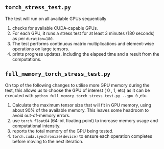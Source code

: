 ## `torch_stress_test.py`

The test will run on all available GPUs sequentially

1. checks for available CUDA-capable GPUs.
2. For each GPU, it runs a stress test for at least 3 minutes (180 seconds) as per `duration=180`.
3. The test performs continuous matrix multiplications and element-wise operations on large tensors.
4. prints progress updates, including the elapsed time and a result from the computations.

## `full_memory_torch_stress_test.py`

On top of the following changes to utilise more GPU memory during the test, this allows us to choose the GPU of interest ( 0 , 1, etc) as it can be executed with `python full_memory_torch_stress_test.py --gpu 0`   ,etc. 

1. Calculate the maximum tensor size that will fit in GPU memory, using about 90% of the available memory. This leaves some headroom to avoid out-of-memory errors.
2. use `torch.float64` (64-bit floating point) to increase memory usage and computational intensity.
3. reports the total memory of the GPU being tested.
4. `torch.cuda.synchronize(device)` to ensure each operation completes before moving to the next iteration.